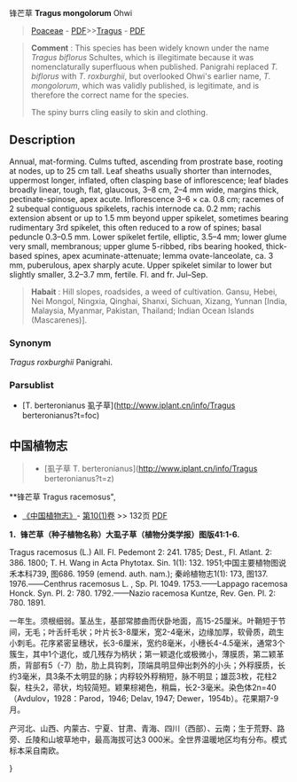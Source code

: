 锋芒草 **Tragus mongolorum** Ohwi

> [Poaceae](http://www.iplant.cn/info/Poaceae?t=foc) - [PDF](http://www.iplant.cn/foc/pdf/Poaceae.pdf)>>[Tragus](http://www.iplant.cn/info/Tragus?t=foc) - [PDF](http://www.iplant.cn/foc/pdf/Tragus.pdf)


> **Comment** : 
> This species has been widely known under the name *Tragus* *biflorus* Schultes, which is illegitimate because it was nomenclaturally superfluous when published. Panigrahi replaced *T. biflorus* with *T. roxburghii*, but overlooked Ohwi's earlier name, *T. mongolorum*, which was validly published, is legitimate, and is therefore the correct name for the species.
>
> The spiny burrs cling easily to skin and clothing.

## Description

Annual, mat-forming. Culms tufted, ascending from prostrate base, rooting at nodes, up to 25 cm tall. Leaf sheaths usually shorter than internodes, uppermost longer, inflated, often clasping base of inflorescence; leaf blades broadly linear, tough, flat, glaucous, 3–8 cm, 2–4 mm wide, margins thick, pectinate-spinose, apex acute. Inflorescence 3–6 × ca. 0.8 cm; racemes of 2 subequal contiguous spikelets, rachis internode ca. 0.2 mm; rachis extension absent or up to 1.5 mm beyond upper spikelet, sometimes bearing rudimentary 3rd spikelet, this often reduced to a row of spines; basal peduncle 0.3–0.5 mm. Lower spikelet fertile, elliptic, 3.5–4 mm; lower glume very small, membranous; upper glume 5-ribbed, ribs bearing hooked, thick-based spines, apex acuminate-attenuate; lemma ovate-lanceolate, ca. 3 mm, puberulous, apex sharply acute. Upper spikelet similar to lower but slightly smaller, 3.2–3.7 mm, fertile. Fl. and fr. Jul–Sep.


> **Habait** : 
> Hill slopes, roadsides, a weed of cultivation. Gansu, Hebei, Nei Mongol, Ningxia, Qinghai, Shanxi, Sichuan, Xizang, Yunnan [India, Malaysia, Myanmar, Pakistan, Thailand; Indian Ocean Islands (Mascarenes)].

### Synonym
*Tragus roxburghii* Panigrahi.

### Parsublist

* [T.  berteronianus  虱子草](http://www.iplant.cn/info/Tragus berteronianus?t=foc)

## 中国植物志

> * [虱子草  T.  berteronianus](http://www.iplant.cn/info/Tragus berteronianus?t=z)


**锋芒草 Tragus racemosus",

* [《中国植物志》](http://www.iplant.cn/frps)- [第10(1)卷](http://www.iplant.cn/frps/vol/10(1)) >> 132页 [PDF](http://www.iplant.cn/frps/pdf/10(1)/132.pdf)


**1．锋芒草（种子植物名称）大虱子草（植物分类学报）图版41:1-6.**

Tragus racemosus (L.) All. Fl. Pedemont 2: 241. 1785; Dest., Fl. Atlant. 2: 386. 1800; T. H. Wang in Acta Phytotax. Sin. 1(1): 132. 1951;中国主要植物图说禾本科739, 图686. 1959 (emend. auth. nam.); 秦岭植物志1(1): 173, 图137. 1976.——Centhrus racemosus L. , Sp. Pl. 1049. 1753.——Lappago racemosa Honck. Syn. Pl. 2: 780. 1792.——Nazio racemosa Kuntze, Rev. Gen. Pl. 2: 780. 1891.

一年生。须根细弱。茎丛生，基部常膝曲而伏卧地面，高15-25厘米。叶鞘短于节间，无毛；叶舌纤毛状；叶片长3-8厘米，宽2-4毫米，边缘加厚，软骨质，疏生小刺毛。花序紧密呈穗状，长3-6厘米，宽约8毫米，小穗长4-4.5毫米，通常3个簇生，其中1个退化，或几残存为柄状；第一颖退化或极微小，薄膜质，第二颖革质，背部有5（-7）肋，肋上具钩刺，顶端具明显伸出刺外的小头；外稃膜质，长约3毫米，具3条不太明显的脉；内稃较外稃稍短，脉不明显；雄蕊3枚，花柱2裂，柱头2，帚状，均较简短。颖果棕褐色，稍扁，长2-3毫米。染色体2n=40（Avdulov，1928：Parod，1946; Delav, 1947; Dewer，1954b）。花果期7-9月。

产河北、山西、内蒙古、宁夏、甘肃、青海、四川（西部）、云南；生于荒野、路旁、丘陵和山坡草地中，最高海拔可达3 000米。全世界温暖地区均有分布。模式标本采自南欧。

}